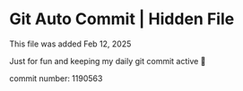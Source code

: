 # Git Auto Commit | Hidden File

This file was added Feb 12, 2025

Just for fun and keeping my daily git commit active 🤪

commit number: 1190563
